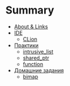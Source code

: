 # Summary

- [About & Links](./course.md)
- [IDE](./ide.md)
  - [CLion](./clion.md)
- [Практики]()
  - [intrusive_list]()
  - [shared_ptr]()
  - [function]()
- [Домашние задания]()
  - [bimap]()
